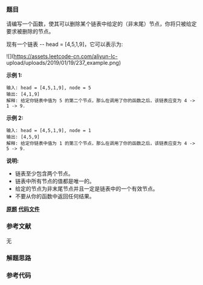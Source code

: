 ### 题目
请编写一个函数，使其可以删除某个链表中给定的（非末尾）节点，你将只被给定要求被删除的节点。

现有一个链表 -- head = [4,5,1,9]，它可以表示为:

![](https://assets.leetcode-cn.com/aliyun-lc-
upload/uploads/2019/01/19/237_example.png)



**示例 1:**

    
    
    输入: head = [4,5,1,9], node = 5
    输出: [4,1,9]
    解释: 给定你链表中值为 5 的第二个节点，那么在调用了你的函数之后，该链表应变为 4 -> 1 -> 9.
    

**示例 2:**

    
    
    输入: head = [4,5,1,9], node = 1
    输出: [4,5,9]
    解释: 给定你链表中值为 1 的第三个节点，那么在调用了你的函数之后，该链表应变为 4 -> 5 -> 9.
    



**说明:**

  * 链表至少包含两个节点。
  * 链表中所有节点的值都是唯一的。
  * 给定的节点为非末尾节点并且一定是链表中的一个有效节点。
  * 不要从你的函数中返回任何结果。

 **[原题](https://leetcode-cn.com/problems/delete-node-in-a-linked-list/)**    **[代码文件]()**


### 参考文献
无

### 解题思路




### 参考代码

```go


```




